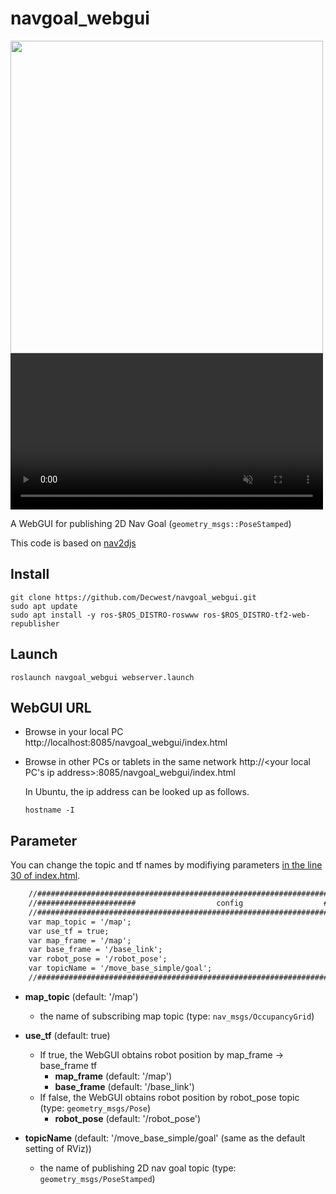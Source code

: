 # navgoal_webgui

<img src='(https://user-images.githubusercontent.com/47899069/191579461-4bee0fa7-0bef-4636-a39b-b1ea4d462049.png' width="500" >

<div><video controls src="https://user-images.githubusercontent.com/47899069/191580812-bcdbfc4e-1572-4129-aeb7-3de3789e4ba0.mp4" muted="false" width="500"></video></div>

A WebGUI for publishing 2D Nav Goal (`geometry_msgs::PoseStamped`)

This code is based on [nav2djs](https://github.com/GT-RAIL/nav2djs)

## Install

```shell
git clone https://github.com/Decwest/navgoal_webgui.git
sudo apt update
sudo apt install -y ros-$ROS_DISTRO-roswww ros-$ROS_DISTRO-tf2-web-republisher
```

## Launch

```shell
roslaunch navgoal_webgui webserver.launch
```

## WebGUI URL

- Browse in your local PC
    http://localhost:8085/navgoal_webgui/index.html

- Browse in other PCs or tablets in the same network
    http://<your local PC's ip address>:8085/navgoal_webgui/index.html
    
    In Ubuntu, the ip address can be looked up as follows.

    ```shell
    hostname -I
    ```

## Parameter
You can change the topic and tf names by modifiying parameters [in the line 30 of index.html](https://github.com/Decwest/navgoal_webgui/blob/master/www/index.html#L30-L39).

```html
    //######################################################################################//
    //######################                  config                  ######################//
    //######################################################################################//
    var map_topic = '/map';
    var use_tf = true;
    var map_frame = '/map';
    var base_frame = '/base_link';
    var robot_pose = '/robot_pose';
    var topicName = '/move_base_simple/goal';
    //######################################################################################//
```

- **map_topic** (default: '/map')
  - the name of subscribing map topic (type: `nav_msgs/OccupancyGrid`)

- **use_tf** (default: true)
  - If true, the WebGUI obtains robot position by map_frame -> base_frame tf 
    - **map_frame** (default: '/map')
    - **base_frame** (default: '/base_link')
  - If false, the WebGUI obtains robot position by robot_pose topic (type: `geometry_msgs/Pose`)
    - **robot_pose** (default: '/robot_pose')
- **topicName** (default: '/move_base_simple/goal' (same as the default setting of RViz))
  - the name of publishing 2D nav goal topic (type: `geometry_msgs/PoseStamped`)

